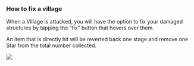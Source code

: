 ### How to fix a village
When a Village is attacked, you will have the option to fix your damaged structures by tapping the “fix” button that hovers over them. 

An item that is directly hit will be reverted back one stage and remove one Star from the total number collected. 


![](https://moonactive.zendesk.com/hc/article_attachments/360005078293/Fix.png)


